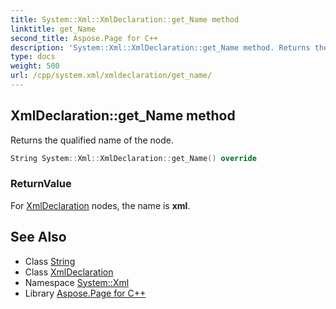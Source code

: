 ```yaml
---
title: System::Xml::XmlDeclaration::get_Name method
linktitle: get_Name
second_title: Aspose.Page for C++
description: 'System::Xml::XmlDeclaration::get_Name method. Returns the qualified name of the node in C++.'
type: docs
weight: 500
url: /cpp/system.xml/xmldeclaration/get_name/
---
```

## XmlDeclaration::get_Name method


Returns the qualified name of the node.

```cpp
String System::Xml::XmlDeclaration::get_Name() override
```


### ReturnValue

For [XmlDeclaration](../) nodes, the name is **xml**.

## See Also

* Class [String](../../../system/string/)
* Class [XmlDeclaration](../)
* Namespace [System::Xml](../../)
* Library [Aspose.Page for C++](../../../)
